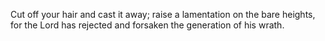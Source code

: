 Cut off your hair and cast it away; raise a lamentation on the bare heights, for the Lord has rejected and forsaken the generation of his wrath.
